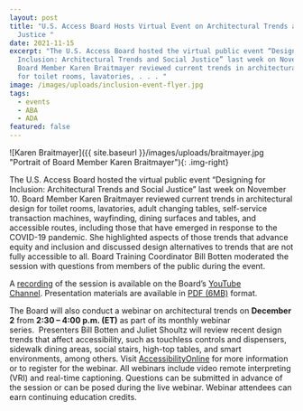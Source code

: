 ```yaml
---
layout: post
title: "U.S. Access Board Hosts Virtual Event on Architectural Trends and Social
  Justice "
date: 2021-11-15
excerpt: "The U.S. Access Board hosted the virtual public event “Designing for
  Inclusion: Architectural Trends and Social Justice” last week on November 10.
  Board Member Karen Braitmayer reviewed current trends in architectural design
  for toilet rooms, lavatories, . . . "
image: /images/uploads/inclusion-event-flyer.jpg
tags:
  - events
  - ABA
  - ADA
featured: false
---
```


![Karen Braitmayer]({{ site.baseurl }}/images/uploads/braitmayer.jpg "Portrait of Board Member Karen Braitmayer"){: .img-right}

The U.S. Access Board hosted the virtual public event “Designing for Inclusion: Architectural Trends and Social Justice” last week on November 10. Board Member Karen Braitmayer reviewed current trends in architectural design for toilet rooms, lavatories, adult changing tables, self-service transaction machines, wayfinding, dining surfaces and tables, and accessible routes, including those that have emerged in response to the COVID-19 pandemic. She highlighted aspects of those trends that advance equity and inclusion and discussed design alternatives to trends that are not fully accessible to all. Board Training Coordinator Bill Botten moderated the session with questions from members of the public during the event.

A [recording](https://youtu.be/49KcnqvTI28) of the session is available on the Board’s [YouTube Channel](https://www.youtube.com/channel/UC5tRWTtV5eSw68N3tSpmyWw). Presentation materials are available in [PDF (6MB)](https://www.access-board.gov/files/presentations/usab-designing-for-inclusion-2021-11-10.pdf) format.  

The Board will also conduct a webinar on architectural trends on **December 2** from **2:30 – 4:00 p.m. (ET)** as part of its monthly webinar series.  Presenters Bill Botten and Juliet Shoultz will review recent design trends that affect accessibility, such as touchless controls and dispensers, sidewalk dining areas, social stairs, high-top tables, and smart environments, among others. Visit [AccessibilityOnline](https://www.accessibilityonline.org/ao/session/?id=110980) for more information or to register for the webinar. All webinars include video remote interpreting (VRI) and real-time captioning. Questions can be submitted in advance of the session or can be posed during the live webinar. Webinar attendees can earn continuing education credits.
